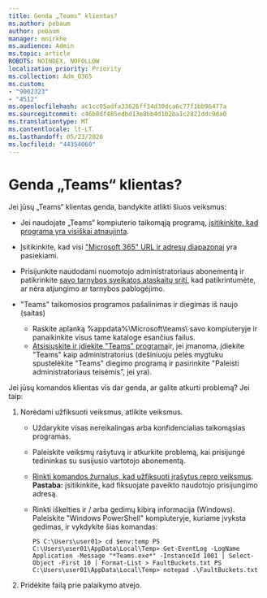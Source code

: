 ```yaml
---
title: Genda „Teams“ klientas?
ms.author: pebaum
author: pebaum
manager: mnirkhe
ms.audience: Admin
ms.topic: article
ROBOTS: NOINDEX, NOFOLLOW
localization_priority: Priority
ms.collection: Adm_O365
ms.custom:
- "9002323"
- "4512"
ms.openlocfilehash: ac1cc05adfa33626ff34d30dca6c77f1bb96477a
ms.sourcegitcommit: c46b8df485edbd13e8bb4d1b2ba1c2821ddc9da0
ms.translationtype: MT
ms.contentlocale: lt-LT
ms.lasthandoff: 05/23/2020
ms.locfileid: "44354060"
---
```

# <a name="teams-client-crashing"></a>Genda „Teams“ klientas?

Jei jūsų „Teams“ klientas genda, bandykite atlikti šiuos veiksmus:

- Jei naudojate „Teams“ kompiuterio taikomąją programą, [įsitikinkite, kad programa yra visiškai atnaujinta](https://support.office.com/article/Update-Microsoft-Teams-535a8e4b-45f0-4f6c-8b3d-91bca7a51db1).

- Įsitikinkite, kad visi ["Microsoft 365" URL ir adresų diapazonai](https://docs.microsoft.com/microsoftteams/connectivity-issues) yra pasiekiami.

- Prisijunkite naudodami nuomotojo administratoriaus abonementą ir patikrinkite [savo tarnybos sveikatos ataskaitų sritį,](https://docs.microsoft.com/office365/enterprise/view-service-health) kad patikrintumėte, ar nėra atjungimo ar tarnybos pablogėjimo.

- "Teams" taikomosios programos pašalinimas ir diegimas iš naujo (saitas)
    - Raskite aplanką %appdata%\Microsoft\teams\ savo kompiuteryje ir panaikinkite visus tame kataloge esančius failus.
    - [Atsisiųskite ir įdiekite "Teams" programą](https://www.microsoft.com/microsoft-365/microsoft-teams/group-chat-software#office-DesktopAppDownload-ofoushy)ir, jei įmanoma, įdiekite "Teams" kaip administratorius (dešiniuoju pelės mygtuku spustelėkite "Teams" diegimo programą ir pasirinkite "Paleisti administratoriaus teisėmis", jei yra).

Jei jūsų komandos klientas vis dar genda, ar galite atkurti problemą? Jei taip:

1. Norėdami užfiksuoti veiksmus, atlikite veiksmus.
    - Uždarykite visas nereikalingas arba konfidencialias taikomąsias programas.
    - Paleiskite veiksmų rašytuvą ir atkurkite problemą, kai prisijungė tedininkas su susijusio vartotojo abonementą.
    - [Rinkti komandos žurnalus, kad užfiksuoti įrašytus repro veiksmus](https://docs.microsoft.com/microsoftteams/log-files). **Pastaba:** įsitikinkite, kad fiksuojate paveikto naudotojo prisijungimo adresą.
    - Rinkti iškelties ir / arba gedimų kibirą informacija (Windows). Paleiskite "Windows PowerShell" kompiuteryje, kuriame įvyksta gedimas, ir vykdykite šias komandas:

        `
        PS C:\Users\user01> cd $env:temp
        PS C:\Users\user01\AppData\Local\Temp> Get-EventLog -LogName Application -Message "*Teams.exe*" -InstanceId 1001 | Select-Object -First 10 | Format-List > FaultBuckets.txt
        PS C:\Users\user01\AppData\Local\Temp> notepad .\FaultBuckets.txt
        `
    
2. Pridėkite failą prie palaikymo atvejo.
